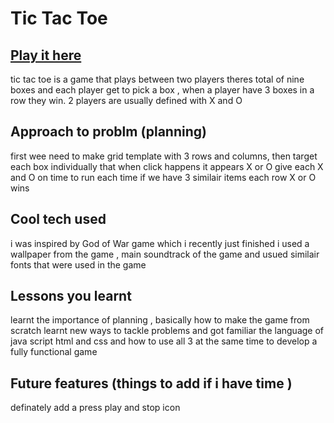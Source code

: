  
 # Tic Tac Toe
 
 ## [Play it here ](https://pouryaace.github.io/TicTacToe/)


tic tac toe is a game that plays between two players theres total of nine boxes and each player get to pick a box , when a player have 3 boxes in a row 
they win.
2 players are usually defined with X and O

## Approach to problm (planning)

first wee need to make grid template with 3 rows and columns,
then target each box individually that when click happens it appears X or O
give each X and O on time to run each time
if we have 3 similair items each row X or O wins

## Cool tech used

i was inspired by God of War game which i recently just finished i used a wallpaper from the game , main soundtrack of the game and usued similair fonts that were used in the game

## Lessons you learnt
learnt the importance of planning , basically how to make the game from scratch 
learnt new ways to tackle problems and got familiar the language of java script
html and css and how to use all 3 at the same time to develop a fully functional game

## Future features (things to add if i have time )

definately add a press play and stop icon
